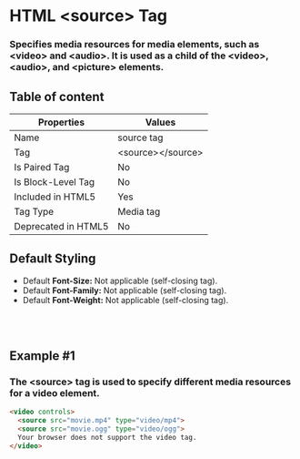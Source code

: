# HTML &lt;source&gt; Tag

### Specifies media resources for media elements, such as &lt;video&gt; and &lt;audio&gt;. It is used as a child of the &lt;video&gt;, &lt;audio&gt;, and &lt;picture&gt; elements.



## Table of content


| Properties            | Values                                                               |
|---------------------|----------------------------------------------------------------------|
| Name                | source tag                                                |
| Tag                 | &lt;source&gt;&lt;/source&gt;                                            |
| Is Paired Tag       | No                                                  |
| Is Block-Level Tag  | No                                |
| Included in HTML5   | Yes     |
| Tag Type            | Media tag     |
| Deprecated in HTML5 | No     |


## Default Styling


-	Default **Font-Size:** Not applicable (self-closing tag).
-	Default **Font-Family:** Not applicable (self-closing tag).
-	Default **Font-Weight:** Not applicable (self-closing tag).


<br>
<br>

## Example #1
### The &lt;source&gt; tag is used to specify different media resources for a video element.
```html
<video controls>
  <source src="movie.mp4" type="video/mp4">
  <source src="movie.ogg" type="video/ogg">
  Your browser does not support the video tag.
</video>
``` 
<br>
<br>

